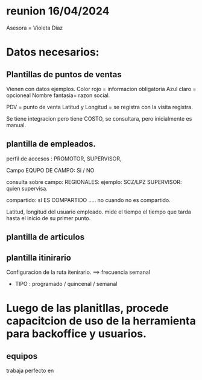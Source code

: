 # reunion 16/04/2024

Asesora = Violeta Diaz

# Datos necesarios:
## Plantillas de puntos de ventas
Vienen con datos ejemplos.
Color rojo = informacion obligatoria
Azul claro = opcioneal
Nombre fantasia= razon social.

PDV = punto de venta
Latitud y Longitud = se registra con la visita registra.

Se tiene integracion pero tiene COSTO, se consultara, pero inicialmente es manual.


## plantilla de empleados.
perfil de accesos  :  PROMOTOR, SUPERVISOR, 

Campo EQUPO DE CAMPO: Si / NO


consulta sobre campo:   REGIONALES: ejemplo: SCZ/LPZ 
                        SUPERVISOR: quien supervisa.

compartido:  sI ES COMPARTIDO ..... no cuando no es compartido.

Latitud, longitud del usuario empleado. mide el tiempo el tiempo que tarda hasta el inicio de su primer punto.

## plantilla de articulos

## plantilla itinirario
Configuracion de la ruta itenirario.
==> frecuencia semanal
* TIPO :  programado / quincenal / semanal

# Luego de las planitllas, procede capacitcion de uso de la herramienta para backoffice y usuarios.

## equipos
trabaja perfecto en 
